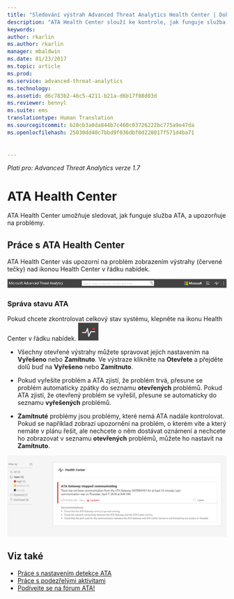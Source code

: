 ```yaml
---
title: "Sledování výstrah Advanced Threat Analytics Health Center | Dokumentace Microsoftu"
description: "ATA Health Center slouží ke kontrole, jak funguje služba ATA, a upozorňuje na potenciální problémy."
keywords: 
author: rkarlin
ms.author: rkarlin
manager: mbaldwin
ms.date: 01/23/2017
ms.topic: article
ms.prod: 
ms.service: advanced-threat-analytics
ms.technology: 
ms.assetid: d6c783b2-46c5-4211-b21a-d6b17f08d03d
ms.reviewer: bennyl
ms.suite: ems
translationtype: Human Translation
ms.sourcegitcommit: b28cb3a0da844b7c460c03726222bc775a9e47da
ms.openlocfilehash: 25030dd40c7bbd9f036dbf0d228017f571d4ba71


---
```


*Platí pro: Advanced Threat Analytics verze 1.7*



# <a name="ata-health-center"></a>ATA Health Center
ATA Health Center umožňuje sledovat, jak funguje služba ATA, a upozorňuje na problémy.

## <a name="working-with-the-ata-health-center"></a>Práce s ATA Health Center
ATA Health Center vás upozorní na problém zobrazením výstrahy (červené tečky) nad ikonou Health Center v řádku nabídek.

![Panel nástrojů s červenou tečkou ATA Health Center](media/ATA-Health-Center-Alert-red-dot.png)

### <a name="managing-ata-health"></a>Správa stavu ATA
Pokud chcete zkontrolovat celkový stav systému, klepněte na ikonu Health Center v řádku nabídek. ![Ikona ATA Health Center](media/ATA-red-dot.png)

-   Všechny otevřené výstrahy můžete spravovat jejich nastavením na **Vyřešeno** nebo **Zamítnuto**. Ve výstraze klikněte na **Otevřete** a přejděte dolů buď na **Vyřešeno** nebo **Zamítnuto**.

-   Pokud vyřešíte problém a ATA zjistí, že problém trvá, přesune se problém automaticky zpátky do seznamu **otevřených** problémů. Pokud ATA zjistí, že otevřený problém se vyřešil, přesune se automaticky do seznamu **vyřešených** problémů.

-   **Zamítnuté** problémy jsou problémy, které nemá ATA nadále kontrolovat. Pokud se například zobrazí upozornění na problém, o kterém víte a který nemáte v plánu řešit, ale nechcete o něm dostávat oznámení a nechcete ho zobrazovat v seznamu **otevřených** problémů, můžete ho nastavit na **Zamítnuto**.

![Obrázek problémů ATA Health Center](media/ATA-Health-Issue.JPG)

## <a name="see-also"></a>Viz také
- [Práce s nastavením detekce ATA](working-with-detection-settings.md)
- [Práce s podezřelými aktivitami](working-with-suspicious-activities.md)
- [Podívejte se na fórum ATA!](https://social.technet.microsoft.com/Forums/security/home?forum=mata)



<!--HONumber=Feb17_HO1-->


